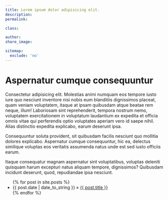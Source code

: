 ```yaml
---
title: Lorem ipsum dolor adipisicing elit.
description:
permalink:

class:

author:
share_image:

sitemap:
  exclude: 'no'
---
```


# Aspernatur cumque consequuntur

Consectetur adipisicing elit. Molestias animi numquam eos tempore iusto iure quo nesciunt inventore nisi nobis eum blanditiis dignissimos placeat, quam veniam voluptatem, itaque at ipsam quibusdam atque beatae rem neque, illum! Laboriosam sint reprehenderit, tempora nostrum nemo, voluptatem exercitationem in voluptatum laudantium ex expedita et officia omnis vitae qui perferendis optio voluptates aperiam vero id saepe nihil. Alias distinctio expedita explicabo, earum deserunt ipsa.

Consequuntur soluta provident, sit quibusdam facilis nesciunt quo mollitia dolores explicabo. Aspernatur cumque consequuntur, hic ea, delectus similique voluptas eos veritatis assumenda natus unde est sed iusto officiis earum.

Itaque consequatur magnam aspernatur sint voluptatibus, voluptas deleniti quisquam harum excepturi natus aliquam tempore, dignissimos? Quibusdam incidunt deserunt, quod, repudiandae ipsa nesciunt.


<ul class="posts">
  {% for post in site.posts %}
    <li><span>{{ post.date | date_to_string }}</span> &raquo; <a href="{{ post.url }}">{{ post.title }}</a></li>
  {% endfor %}
</ul>